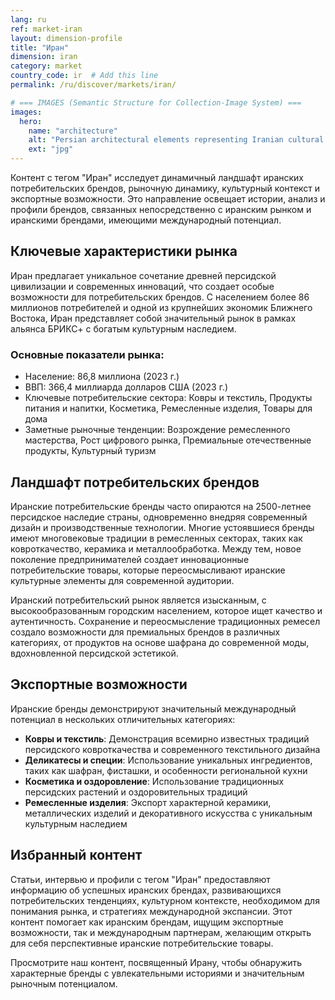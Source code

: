 ```yaml
---
lang: ru
ref: market-iran
layout: dimension-profile
title: "Иран"
dimension: iran
category: market
country_code: ir  # Add this line
permalink: /ru/discover/markets/iran/

# === IMAGES (Semantic Structure for Collection-Image System) ===
images:
  hero:
    name: "architecture"
    alt: "Persian architectural elements representing Iranian cultural heritage and craftsmanship"
    ext: "jpg"
---
```


Контент с тегом "Иран" исследует динамичный ландшафт иранских потребительских брендов, рыночную динамику, культурный контекст и экспортные возможности. Это направление освещает истории, анализ и профили брендов, связанных непосредственно с иранским рынком и иранскими брендами, имеющими международный потенциал.

## Ключевые характеристики рынка

Иран предлагает уникальное сочетание древней персидской цивилизации и современных инноваций, что создает особые возможности для потребительских брендов. С населением более 86 миллионов потребителей и одной из крупнейших экономик Ближнего Востока, Иран представляет собой значительный рынок в рамках альянса БРИКС+ с богатым культурным наследием.

### Основные показатели рынка:
- Население: 86,8 миллиона (2023 г.)
- ВВП: 366,4 миллиарда долларов США (2023 г.)
- Ключевые потребительские сектора: Ковры и текстиль, Продукты питания и напитки, Косметика, Ремесленные изделия, Товары для дома
- Заметные рыночные тенденции: Возрождение ремесленного мастерства, Рост цифрового рынка, Премиальные отечественные продукты, Культурный туризм

## Ландшафт потребительских брендов

Иранские потребительские бренды часто опираются на 2500-летнее персидское наследие страны, одновременно внедряя современный дизайн и производственные технологии. Многие устоявшиеся бренды имеют многовековые традиции в ремесленных секторах, таких как ковроткачество, керамика и металлообработка. Между тем, новое поколение предпринимателей создает инновационные потребительские товары, которые переосмысливают иранские культурные элементы для современной аудитории.

Иранский потребительский рынок является изысканным, с высокообразованным городским населением, которое ищет качество и аутентичность. Сохранение и переосмысление традиционных ремесел создало возможности для премиальных брендов в различных категориях, от продуктов на основе шафрана до современной моды, вдохновленной персидской эстетикой.

## Экспортные возможности

Иранские бренды демонстрируют значительный международный потенциал в нескольких отличительных категориях:

- **Ковры и текстиль**: Демонстрация всемирно известных традиций персидского ковроткачества и современного текстильного дизайна
- **Деликатесы и специи**: Использование уникальных ингредиентов, таких как шафран, фисташки, и особенности региональной кухни
- **Косметика и оздоровление**: Использование традиционных персидских растений и оздоровительных традиций
- **Ремесленные изделия**: Экспорт характерной керамики, металлических изделий и декоративного искусства с уникальным культурным наследием

## Избранный контент

Статьи, интервью и профили с тегом "Иран" предоставляют информацию об успешных иранских брендах, развивающихся потребительских тенденциях, культурном контексте, необходимом для понимания рынка, и стратегиях международной экспансии. Этот контент помогает как иранским брендам, ищущим экспортные возможности, так и международным партнерам, желающим открыть для себя перспективные иранские потребительские товары.

Просмотрите наш контент, посвященный Ирану, чтобы обнаружить характерные бренды с увлекательными историями и значительным рыночным потенциалом.